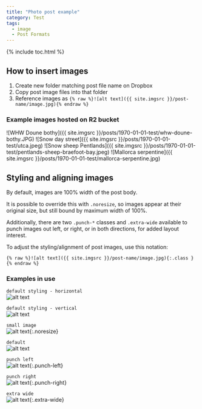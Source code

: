 ```yaml
---
title: "Photo post example"
category: Test
tags:
  - image
  - Post Formats
---
```

{% include toc.html %}

## How to insert images

1. Create new folder matching post file name on Dropbox
1. Copy post image files into that folder
1. Reference images as `{% raw %}![alt text]({{ site.imgsrc }}/post-name/image.jpg){% endraw %}`

### Example images hosted on R2 bucket

![WHW Doune bothy]({{ site.imgsrc }}/posts/1970-01-01-test/whw-doune-bothy.JPG)
![Snow day street]({{ site.imgsrc }}/posts/1970-01-01-test/utca.jpeg)
![Snow sheep Pentlands]({{ site.imgsrc }}/posts/1970-01-01-test/pentlands-sheep-braefoot-bay.jpeg)
![Mallorca serpentine]({{ site.imgsrc }}/posts/1970-01-01-test/mallorca-serpentine.jpg)


## Styling and aligning images

By default, images are 100% width of the post body.

It is possible to override this with `.noresize`, so images appear at their original size, but still bound by maximum width of 100%.

Additionally, there are two `.punch-*` classes and `.extra-wide` available to punch images out left, or right, or in both directions, for added layout interest.

To adjust the styling/alignment of post images, use this notation:
```
{% raw %}![alt text]({{ site.imgsrc }}/post-name/image.jpg){:.class }{% endraw %}
```

### Examples in use

`default styling - horizontal`  
![alt text](http://placekitten.com/800/200)

`default styling - vertical`  
![alt text](http://placekitten.com/400/600)

`small image`  
![alt text](http://placekitten.com/400/600){:.noresize}

`default`  
![alt text](http://placekitten.com/800/200)

`punch left`  
![alt text](http://placekitten.com/800/200){:.punch-left}

`punch right`  
![alt text](http://placekitten.com/800/200){:.punch-right}

`extra wide`  
![alt text](http://placekitten.com/1200/200){:.extra-wide}